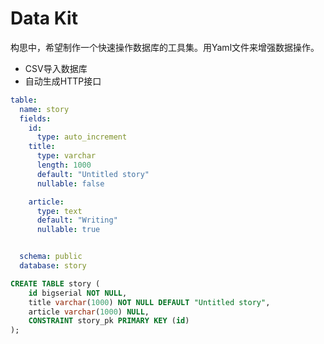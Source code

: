 # Data Kit

构思中，希望制作一个快速操作数据库的工具集。用Yaml文件来增强数据操作。

- CSV导入数据库
- 自动生成HTTP接口

```yaml
table:
  name: story
  fields:
    id:
      type: auto_increment
    title:
      type: varchar
      length: 1000
      default: "Untitled story"
      nullable: false

    article:
      type: text
      default: "Writing"
      nullable: true


  schema: public
  database: story
```

```sql
CREATE TABLE story (
    id bigserial NOT NULL,
    title varchar(1000) NOT NULL DEFAULT "Untitled story",
    article varchar(1000) NULL,
    CONSTRAINT story_pk PRIMARY KEY (id)
);
```
